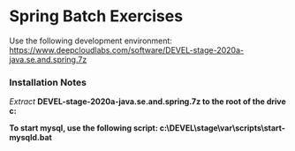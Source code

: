 # Spring Batch Exercises

Use the following development environment:
https://www.deepcloudlabs.com/software/DEVEL-stage-2020a-java.se.and.spring.7z

### Installation Notes
<i>Extract</i> <b>DEVEL-stage-2020a-java.se.and.spring.7z<b> to the root of the drive <b>c</b>:

To start mysql, use the following script: <b>c:\DEVEL\stage\var\scripts\start-mysqld.bat</b>
